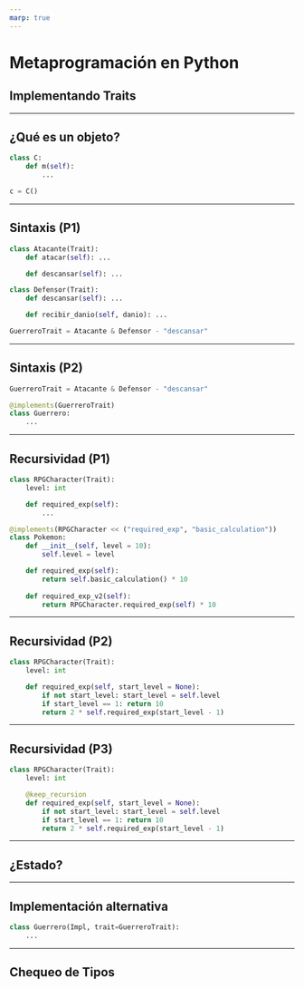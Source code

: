 ```yaml
---
marp: true
---
```


# Metaprogramación en Python

## Implementando Traits

---

## ¿Qué es un objeto?

```python
class C:
    def m(self):
        ...

c = C()
```
<!--
Hablar de los objectos como diccionarios y metodos como funciones vinculadas.
Mostrar metamodelo.
-->

---

## Sintaxis (P1)

```python
class Atacante(Trait):
    def atacar(self): ...

    def descansar(self): ...

class Defensor(Trait):
    def descansar(self): ...

    def recibir_danio(self, danio): ...

GuerreroTrait = Atacante & Defensor - "descansar"
```

<!--
Plantear que dada la sintaxis deseada se necesita una clase Trait y luego explicar como python maneja los operadores (aka. metodos magicos).
Una vez hecho eso, notar que la implementación aplica sobre las instancias, mostrar @classmethod y porque en este caso no sirve y luego introducir metaclass
-->

---

## Sintaxis (P2)

```python
GuerreroTrait = Atacante & Defensor - "descansar"

@implements(GuerreroTrait)
class Guerrero:
    ...
```

<!--
Profundizar más en decorators e introducir el monkey patching en python.
-->

---

## Recursividad (P1)

```python
class RPGCharacter(Trait):    
    level: int

    def required_exp(self):
        ...

@implements(RPGCharacter << ("required_exp", "basic_calculation"))
class Pokemon:
    def __init__(self, level = 10):
        self.level = level

    def required_exp(self):
        return self.basic_calculation() * 10
    
    def required_exp_v2(self):
        return RPGCharacter.required_exp(self) * 10
```

<!--
Explicar como el alias method es redundante en python porque puedo referenciar la funcion original a traves del Trait directamente pero lo vamos a hacer para demostrar que lo siguiente doble funciona.
-->

---

## Recursividad (P2)

```python
class RPGCharacter(Trait):
    level: int

    def required_exp(self, start_level = None):
        if not start_level: start_level = self.level
        if start_level == 1: return 10
        return 2 * self.required_exp(start_level - 1)
```

---

## Recursividad (P3)

```python
class RPGCharacter(Trait):    
    level: int

    @keep_recursion
    def required_exp(self, start_level = None):
        if not start_level: start_level = self.level
        if start_level == 1: return 10
        return 2 * self.required_exp(start_level - 1)
```

<!--
Definir keep_recursion -> Definir FrozenRecursion -> Explicar descriptors -> Separar comportamiento entre clase e instancia -> Introducir clase MethodType ->
Introducir Proxy -> Mostrar __getattribute__
-->

---

## ¿Estado?

<!-- Hablar de como el estado se resuelve automaticamente porque todo se maneja con atributos -->

---

## Implementación alternativa

```python
class Guerrero(Impl, trait=GuerreroTrait):
    ...
```

<!-- Comparar Metaclass.__new__vs Type.__init_subclass__ -->

---

## Chequeo de Tipos

<!-- -->